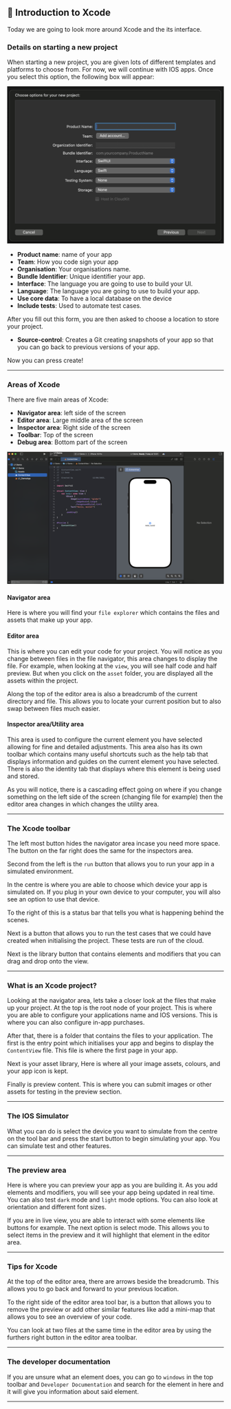 ## 📱 Introduction to Xcode

Today we are going to look more around Xcode and the its interface.

### Details on starting a new project

When starting a new project, you are given lots of different templates and platforms to choose from. For now, we will continue with IOS apps. Once you select this option, the following box will appear:

<img alt="Options panel" src="/lesson-2/image-assets/app-info.png">

- **Product name**: name of your app
- **Team**: How you code sign your app
- **Organisation**: Your organisations name.
- **Bundle Identifier**: Unique identifier your app.
- **Interface**: The language you are going to use to build your UI.
- **Language**: The language you are going to use to build your app.
- **Use core data**: To have a local database on the device
- **Include tests**: Used to automate test cases.

After you fill out this form, you are then asked to choose a location to store your project. 

- **Source-control**: Creates a Git creating snapshots of your app so that you can go back to previous versions of your app.

Now you can press create!

-----

### Areas of Xcode

There are five main areas of Xcode:

- **Navigator area**: left side of the screen
- **Editor area**: Large middle area of the screen
- **Inspector area**: Right side of the screen
- **Toolbar**: Top of the screen
- **Debug area**: Bottom part of the screen

<img alt="Xcode main page" src="/lesson-2/image-assets/xcode-main-area.png">

#### Navigator area 

Here is where you will find your `file explorer` which contains the files and assets that make up your app.


#### Editor area

This is where you can edit your code for your project. You will notice as you change between files in the file navigator, this area changes to display the file. For example, when looking at the `view`, you will see half code and half preview. But when you click on the `asset` folder, you are displayed all the assets within the project.

Along the top of the editor area is also a breadcrumb of the current directory and file. This allows you to locate your current position but to also swap between files much easier.


#### Inspector area/Utility area

This area is used to configure the current element you have selected allowing for fine and detailed adjustments. This area also has its own toolbar which contains many useful shortcuts such as the help tab that displays information and guides on the current element you have selected. 
There is also the identity tab that displays where this element is being used and stored.


As you will notice, there is a cascading effect going on where if you change something on the left side of the screen (changing file for example) then the editor area changes in which changes the utility area.


-----

### The Xcode toolbar

The left most button hides the navigator area incase you need more space. The button on the far right does the same for the inspectors area.

Second from the left is the `run` button that allows you to run your app in a simulated environment.

In the centre is where you are able to choose which device your app is simulated on. If you plug in your own device to your computer, you will also see an option to use that device.

To the right of this is a status bar that tells you what is happening behind the scenes.

Next is a button that allows you to run the test cases that we could have created when initialising the project. These tests are run of the cloud. 

Next is the library button that contains elements and modifiers that you can drag and drop onto the view.


-----

### What is an Xcode project?

Looking at the navigator area, lets take a closer look at the files that make up your project. At the top is the root node of your project. This is where you are able to configure your applications name and IOS versions. This is where you can also configure in-app purchases. 

After that, there is a folder that contains the files to your application. The first is the entry point which initialises your app and begins to display the `ContentView` file. This file is where the first page in your app. 

Next is your asset library, Here is where all your image assets, colours, and your app icon is kept.

Finally is preview content. This is where you can submit images or other assets for testing in the preview section. 


-----

### The IOS Simulator

What you can do is select the device you want to simulate from the centre on the tool bar and press the start button to begin simulating your app. You can simulate test and other features. 


-----

### The preview area 

Here is where you can preview your app as you are building it. As you add elements and modifiers, you will see your app being updated in real time. You can also test `dark` mode and `light` mode options. You can also look at orientation and different font sizes.

If you are in live view, you are able to interact with some elements like buttons for example. The next option is select mode. This allows you to select items in the preview and it will highlight that element in the editor area. 


-----

### Tips for Xcode

At the top of the editor area, there are arrows beside the breadcrumb. This allows you to go back and forward to your previous location. 

To the right side of the editor area tool bar, is a button that allows you to remove the preview or add other similar features like add a mini-map that allows you to see an overview of your code.

You can look at two files at the same time in the editor area by using the furthers right button in the editor area toolbar.


-----

### The developer documentation

If you are unsure what an element does, you can go to `windows` in the top toolbar and `Developer Documentation` and search for the element in here and it will give you information about said element.

-----

